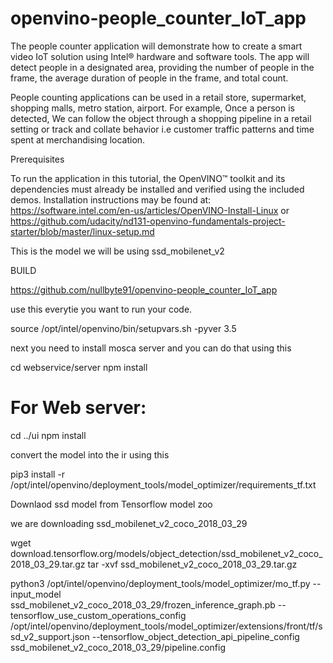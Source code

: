 # openvino-people_counter_IoT_app



The people counter application will demonstrate how to create a smart video IoT solution using Intel® hardware and software tools. The app will detect people in a designated area, providing the number of people in the frame, the average duration of people in the frame, and total count.

People counting applications can be used in a retail store, supermarket, shopping malls, metro station, airport. For example, Once a person is detected, We can follow the object through a shopping pipeline in a retail setting or track and collate behavior i.e customer traffic patterns and time spent at merchandising location.

Prerequisites

To run the application in this tutorial, the OpenVINO™ toolkit and its dependencies must already be installed and verified using the included demos. Installation instructions may be found at: https://software.intel.com/en-us/articles/OpenVINO-Install-Linux or https://github.com/udacity/nd131-openvino-fundamentals-project-starter/blob/master/linux-setup.md


This is the model we will be using ssd_mobilenet_v2


BUILD 

https://github.com/nullbyte91/openvino-people_counter_IoT_app


use this everytie you want to run your code.

source /opt/intel/openvino/bin/setupvars.sh -pyver 3.5


next you need to install mosca server and you can do that using this 

cd webservice/server
npm install

# For Web server:
cd ../ui
npm install

convert the model into the ir using this 

pip3 install -r /opt/intel/openvino/deployment_tools/model_optimizer/requirements_tf.txt

Downlaod ssd model from Tensorflow model zoo

we are downloading ssd_mobilenet_v2_coco_2018_03_29



wget download.tensorflow.org/models/object_detection/ssd_mobilenet_v2_coco_2018_03_29.tar.gz
tar -xvf ssd_mobilenet_v2_coco_2018_03_29.tar.gz

python3 /opt/intel/openvino/deployment_tools/model_optimizer/mo_tf.py --input_model ssd_mobilenet_v2_coco_2018_03_29/frozen_inference_graph.pb --tensorflow_use_custom_operations_config  /opt/intel/openvino/deployment_tools/model_optimizer/extensions/front/tf/ssd_v2_support.json --tensorflow_object_detection_api_pipeline_config ssd_mobilenet_v2_coco_2018_03_29/pipeline.config


